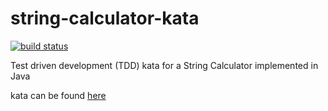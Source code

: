 # string-calculator-kata
[![build status](https://github.com/woodRock/string-calculator-kata/workflows/Build/badge.svg)](https://github.com/coryrylan/angular-github-actions/actions)

Test driven development (TDD) kata for a String Calculator implemented in Java

kata can be found [here](https://static1.squarespace.com/static/5c741968bfba3e13975e33a6/t/5ca6614d971a1877cadc4f8a/1554407757512/String+Calculator+Kata+v1.pdf)
